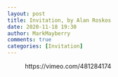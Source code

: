 ```yaml
---
layout: post
title: Invitation, by Alan Roskos
date: 2020-11-18 19:30
author: MarkMayberry
comments: true
categories: [Invitation]
---
```

<!-- wp:core-embed/vimeo {"url":"https://vimeo.com/481284174","type":"video","providerNameSlug":"vimeo","className":"wp-embed-aspect-16-9 wp-has-aspect-ratio"} -->
<figure class="wp-block-embed-vimeo wp-block-embed is-type-video is-provider-vimeo wp-embed-aspect-16-9 wp-has-aspect-ratio"><div class="wp-block-embed__wrapper">
https://vimeo.com/481284174
</div></figure>
<!-- /wp:core-embed/vimeo -->
